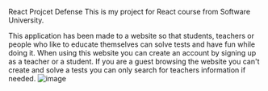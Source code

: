 React Projcet Defense
This is my project for React course from Software University.

This application has been made to a website so that students, teachers or people who like to educate themselves can solve tests and have fun while doing it.
When using this website you can create an account by signing up as a teacher or a student. If you are a guest browsing the website you can't create and solve a tests you can only search for teachers information if needed.
![image](https://user-images.githubusercontent.com/89982195/230408291-de374145-bbf6-4e23-8772-91e347d3422d.png)
